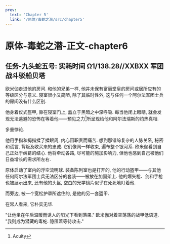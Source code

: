```yaml
---
prev:
  text: 'Chapter 5'
  link: '/原体/毒蛇之潜/src/chapter5'
---
```


# 原体-毒蛇之潜-正文-chapter6

## 任务-九头蛇五号: 实耗时间 Ω1/138.28//XXBXX 军团战斗驳船贝塔

欧米伽走进他的房间. 和他的兄弟一样, 他并未保有富丽堂皇的房间或居所应有的等级区分与意义. 寝室很小又简陋, 除了其临时性外, 这与任何一个阿尔法军团士兵的房间没有什么区别.

他身着仪式盔甲, 靠在寝室门上, 矗立于黑暗之中深呼吸. 每当他闭上眼睛, 就会发现无法逃避的恐怖在等着他——预见之力[^1]所呈现给他和阿尔法瑞斯的灼热真相.

多重悖论.

他用手指和拇指揉了揉眼周, 内心因职责而痛苦. 想到那错综复杂的人脉关系, 秘密和谎言, 背叛及收买来的忠诚. 它们像网一样收束, 遍布整个银河系. 欧米伽看到自己正处于纠葛的结心. 他将牵动各路, 尽可能的施加影响力, 但他也感到自己被他们日益增长的需求所左右.

原体启动了室内的浮空流明球. 装备陈列室也是打开的, 他的行动盔甲——与其他任何阿尔法军团士兵无法区分的套装——被放在加固架上. 他的爆矢枪、剑和手枪也被展示出来, 还有他的头盔, 空白的光学镜片似乎在死死地盯着他.

而旁边, 被一个宽松护罩所遮住的, 是他的另一套盔甲.

在常人看来, 它朴实无华.

"让他坐在午后温暖而诱人的阳光下看到落果." 欧米伽对着空荡荡的战甲低语道. "我则成为潜藏的毒蛇. 隐匿着等待攻击."

[^1]: Acuity
